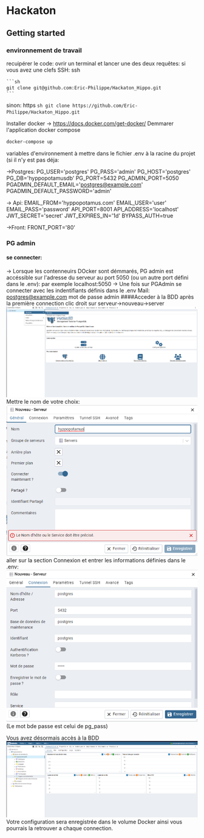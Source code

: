 # Hackaton

## Getting started

### environnement de travail
recuipérer le code:
ovrir un terminal et lancer une des deux requêtes:
si vous avez une clefs SSH:
    ssh

    ```sh
    git clone git@github.com:Eric-Philippe/Hackaton_Hippo.git
    ```
sinon:
    https
    ```sh
    git clone https://github.com/Eric-Philippe/Hackaton_Hippo.git
    ```

Installer docker → https://docs.docker.com/get-docker/
Demmarer l'application docker compose
```sh
docker-compose up
```
variables d'environnement à mettre dans le fichier .env à la racine du projet (si il n'y est pas déja:

→Postgres:
PG_USER='postgres'
PG_PASS='admin'
PG_HOST='postgres'
PG_DB='hyppopotamusdb'
PG_PORT=5432
PG_ADMIN_PORT=5050
PGADMIN_DEFAULT_EMAIL='postgres@example.com'
PGADMIN_DEFAULT_PASSWORD='admin'

→ Api:
EMAIL_FROM='hyppopotamus.com'
EMAIL_USER='user'
EMAIL_PASS='password'
API_PORT=8001
API_ADDRESS='localhost'
JWT_SECRET='secret'
JWT_EXPIRES_IN='1d'
BYPASS_AUTH=true

→Front:
FRONT_PORT='80'

### PG admin
#### se connecter:
→ Lorsque les contenneuirs DOcker sont démmarés, PG admin est accéssible sur l'adresse du serveur au port 5050 (ou un autre port défini dans le .env):
par exemple localhost:5050
→ Une fois sur PGAdmin se connecter avec les indentifiants définis dans le .env
Mail: postgres@example.com
mot de passe admin
####Acceder à la BDD après la première connection
clic droit sur serveur→nouveau→server
![1737636889981](image/README/1737636889981.png)
Mettre le nom de votre choix:
![1737636935829](image/README/1737636935829.png)
aller sur la section Connexion et entrer les informations définies dans le .env:
![1737637055869](image/README/1737637055869.png)
(Le mot bde passe est celui de pg_pass)

Vous avez désormais accès à la BDD
![1737637099623](image/README/1737637099623.png)
Votre configuration sera enregistrée dans le volume Docker ainsi vous pourrais la retrouver a chaque connection.
